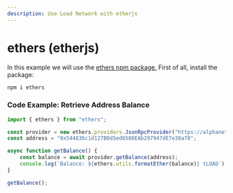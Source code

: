 ```yaml
---
description: Use Load Network with etherjs
---
```


# ethers (etherjs)

In this example we will use the [ethers npm package.](https://docs.ethers.org/) First of all, install the package:

```bash
npm i ethers
```

### Code Example: Retrieve Address Balance

```javascript
import { ethers } from "ethers";

const provider = new ethers.providers.JsonRpcProvider("https://alphanet.load.network");
const address = "0x544836c1d127B0d5ed6586EAb297947dE7e38a78";

async function getBalance() {
    const balance = await provider.getBalance(address);
    console.log(`Balance: ${ethers.utils.formatEther(balance)} tLOAD`);
}

getBalance();

```
